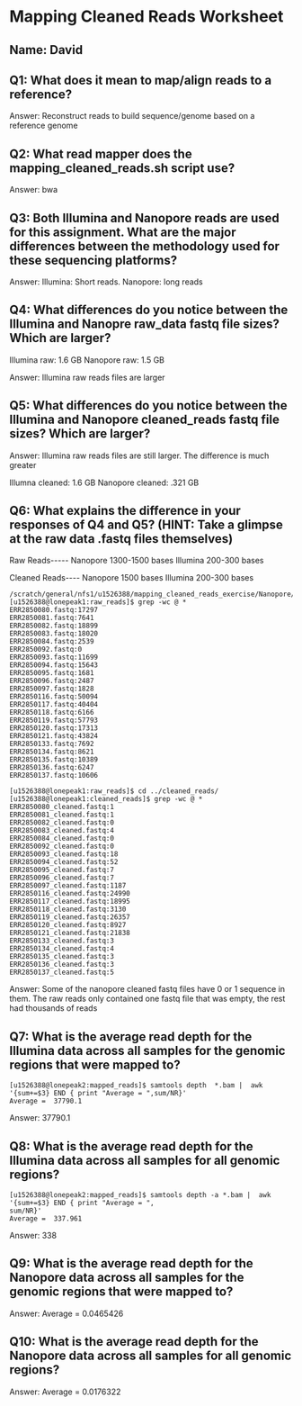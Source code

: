 # Mapping Cleaned Reads Worksheet

<!--- Write name below --->
## Name: David

<!--- For this worksheet, answer the following questions --->

## Q1: What does it mean to map/align reads to a reference?
Answer: Reconstruct reads to build sequence/genome based on a reference genome

## Q2: What read mapper does the mapping_cleaned_reads.sh script use?
Answer: bwa

## Q3: Both Illumina and Nanopore reads are used for this assignment. What are the major differences between the methodology used for these sequencing platforms?
Answer: Illumina: Short reads. Nanopore: long reads

## Q4: What differences do you notice between the Illumina and Nanopre raw_data fastq file sizes? Which are larger?
Illumina raw: 1.6 GB
Nanopore raw: 1.5 GB

Answer: Illumina raw reads files are larger

## Q5: What differences do you notice between the Illumina and Nanopore cleaned_reads fastq file sizes? Which are larger?
Answer: Illumina raw reads files are still larger. The difference is much greater

Illumna cleaned: 1.6 GB
Nanopore cleaned: .321 GB

## Q6: What explains the difference in your responses of Q4 and Q5? (HINT: Take a glimpse at the raw data .fastq files themselves)

Raw Reads-----
Nanopore 1300-1500 bases
Illumina 200-300 bases

Cleaned Reads----
Nanopore 1500 bases
Illumina 200-300 bases

```
/scratch/general/nfs1/u1526388/mapping_cleaned_reads_exercise/Nanopore/raw_reads
[u1526388@lonepeak1:raw_reads]$ grep -wc @ *
ERR2850080.fastq:17297
ERR2850081.fastq:7641
ERR2850082.fastq:18899
ERR2850083.fastq:18020
ERR2850084.fastq:2539
ERR2850092.fastq:0
ERR2850093.fastq:11699
ERR2850094.fastq:15643
ERR2850095.fastq:1681
ERR2850096.fastq:2487
ERR2850097.fastq:1828
ERR2850116.fastq:50094
ERR2850117.fastq:40404
ERR2850118.fastq:6166
ERR2850119.fastq:57793
ERR2850120.fastq:17313
ERR2850121.fastq:43824
ERR2850133.fastq:7692
ERR2850134.fastq:8621
ERR2850135.fastq:10389
ERR2850136.fastq:6247
ERR2850137.fastq:10606

[u1526388@lonepeak1:raw_reads]$ cd ../cleaned_reads/
[u1526388@lonepeak1:cleaned_reads]$ grep -wc @ *
ERR2850080_cleaned.fastq:1
ERR2850081_cleaned.fastq:1
ERR2850082_cleaned.fastq:0
ERR2850083_cleaned.fastq:4
ERR2850084_cleaned.fastq:0
ERR2850092_cleaned.fastq:0
ERR2850093_cleaned.fastq:18
ERR2850094_cleaned.fastq:52
ERR2850095_cleaned.fastq:7
ERR2850096_cleaned.fastq:7
ERR2850097_cleaned.fastq:1187
ERR2850116_cleaned.fastq:24990
ERR2850117_cleaned.fastq:18995
ERR2850118_cleaned.fastq:3130
ERR2850119_cleaned.fastq:26357
ERR2850120_cleaned.fastq:8927
ERR2850121_cleaned.fastq:21838
ERR2850133_cleaned.fastq:3
ERR2850134_cleaned.fastq:4
ERR2850135_cleaned.fastq:3
ERR2850136_cleaned.fastq:3
ERR2850137_cleaned.fastq:5

```
Answer: Some of the nanopore cleaned fastq files have 0 or 1 sequence in them. The raw reads only contained one fastq file that was empty, the rest had thousands of reads

## Q7: What is the average read depth for the Illumina data across all samples for the genomic regions that were mapped to?
```
[u1526388@lonepeak2:mapped_reads]$ samtools depth  *.bam |  awk '{sum+=$3} END { print "Average = ",sum/NR}'
Average =  37790.1
```
Answer: 37790.1

## Q8: What is the average read depth for the Illumina data across all samples for all genomic regions?
```
[u1526388@lonepeak2:mapped_reads]$ samtools depth -a *.bam |  awk '{sum+=$3} END { print "Average = ",
sum/NR}'
Average =  337.961
```
Answer: 338

## Q9: What is the average read depth for the Nanopore data across all samples for the genomic regions that were mapped to?
Answer:
Average =  0.0465426

## Q10: What is the average read depth for the Nanopore data across all samples for all genomic regions?
Answer:
Average =  0.0176322
